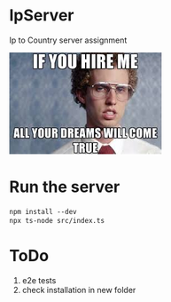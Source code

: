 # IpServer
Ip to Country server assignment

![screenshot](./images/images.jpeg)

# Run the server 

```
npm install --dev
npx ts-node src/index.ts
``` 

# ToDo 
1. e2e tests
2. check installation in new folder
